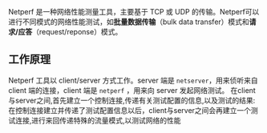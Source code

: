 Netperf 是一种网络性能测量工具，主要基于 TCP 或 UDP 的传输。Netperf可以进行不同模式的网络性能测试，如**批量数据传输**（bulk data transfer）模式和**请求/应答**（request/reponse）模式。


## 工作原理
Netperf 工具以 client/server 方式工作。server 端是 `netserver`，用来侦听来自 client 端的连接，client 端是 `netperf` ，用来向 server 发起网络测试。
在client与server之间,首先建立一个控制连接,传递有关测试配置的信息,以及测试的结果: 在控制连接建立并传递了测试配置信息以后，client与server之间会再建立一个测试连接,进行来回传递特殊的流量模式,以测试网络的性能